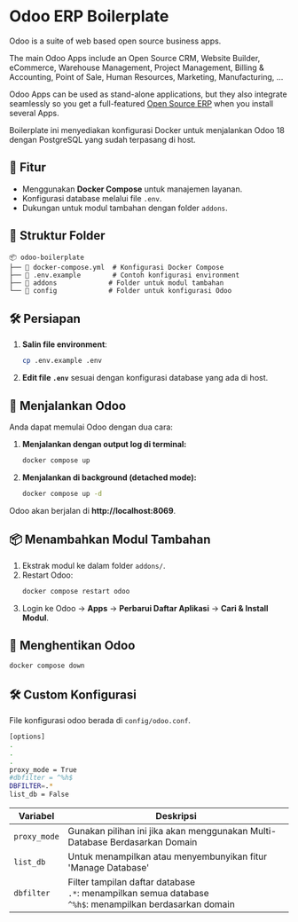 # Odoo ERP Boilerplate

Odoo is a suite of web based open source business apps.

The main Odoo Apps include an Open Source CRM, Website Builder, eCommerce, Warehouse Management, Project Management, Billing & Accounting, Point of Sale, Human Resources, Marketing, Manufacturing, ...

Odoo Apps can be used as stand-alone applications, but they also integrate seamlessly so you get
a full-featured <a href="https://www.odoo.com">Open Source ERP</a> when you install several Apps.

Boilerplate ini menyediakan konfigurasi Docker untuk menjalankan Odoo 18 dengan PostgreSQL yang sudah terpasang di host.

## 🚀 Fitur
- Menggunakan **Docker Compose** untuk manajemen layanan.
- Konfigurasi database melalui file `.env`.
- Dukungan untuk modul tambahan dengan folder `addons`.

## 📂 Struktur Folder
```
📦 odoo-boilerplate
├── 📜 docker-compose.yml  # Konfigurasi Docker Compose
├── 📜 .env.example        # Contoh konfigurasi environment
├── 📂 addons             # Folder untuk modul tambahan
└── 📂 config             # Folder untuk konfigurasi Odoo
```

## 🛠 Persiapan
1. **Salin file environment**:
   ```sh
   cp .env.example .env
   ```
2. **Edit file `.env`** sesuai dengan konfigurasi database yang ada di host.

## 🚀 Menjalankan Odoo
Anda dapat memulai Odoo dengan dua cara:
1. **Menjalankan dengan output log di terminal:**
   ```sh
   docker compose up
   ```
2. **Menjalankan di background (detached mode):**
   ```sh
   docker compose up -d
   ```
Odoo akan berjalan di **http://localhost:8069**.

## 📦 Menambahkan Modul Tambahan
1. Ekstrak modul ke dalam folder `addons/`.
2. Restart Odoo:
   ```sh
   docker compose restart odoo
   ```
3. Login ke Odoo → **Apps** → **Perbarui Daftar Aplikasi** → **Cari & Install Modul**.

## 🛑 Menghentikan Odoo
```sh
docker compose down
```

## 🛠 Custom Konfigurasi

File konfigurasi odoo berada di `config/odoo.conf`.

```bash
[options]
.
.
.
proxy_mode = True
#dbfilter = ^%h$
DBFILTER=.*
list_db = False 
```


| Variabel | Deskripsi |
|---|---|
| `proxy_mode` | Gunakan pilihan ini jika akan menggunakan Multi-Database Berdasarkan Domain |
| `list_db` | Untuk menampilkan atau menyembunyikan fitur 'Manage Database' |
| `dbfilter` | Filter tampilan daftar database<br>`.*`: menampilkan semua database<br>`^%h$`: menampilkan berdasarkan domain |
